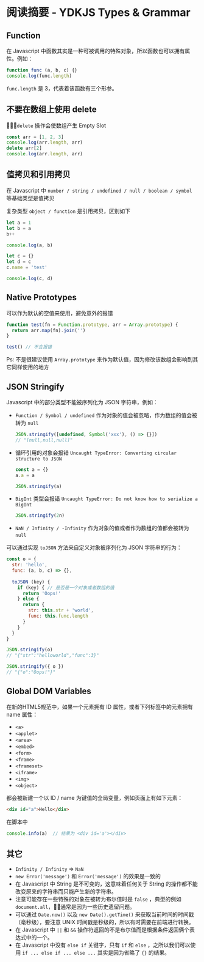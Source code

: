 # 阅读摘要 - YDKJS Types & Grammar

## Function
在 Javascript 中函数其实是一种可被调用的特殊对象，所以函数也可以拥有属性。例如：
```js
function func (a, b, c) {}
console.log(func.length)
```
`func.length` 是 3，代表着该函数有三个形参。

## 不要在数组上使用 delete
`delete` 操作会使数组产生 Empty Slot 
```js
const arr = [1, 2, 3]
console.log(arr.length, arr)
delete arr[2]
console.log(arr.length, arr)
```

## 值拷贝和引用拷贝
在 Javascript 中 `number / string / undefined / null / boolean / symbol` 等基础类型是值拷贝  

复杂类型 `object / function` 是引用拷贝，区别如下
```js
let a = 1
let b = a
b++

console.log(a, b)

let c = {}
let d = c
c.name = 'test'

console.log(c, d)
```

## Native Prototypes
可以作为默认的空值来使用，避免意外的报错
```js
function test(fn = Function.prototype, arr = Array.prototype) {
  return arr.map(fn).join('')
}

test() // 不会报错
```
Ps: 不是很建议使用 `Array.prototype` 来作为默认值，因为修改该数组会影响到其它同样使用的地方

## JSON Stringify
Javascript 中的部分类型不能被序列化为 JSON 字符串，例如：
* `Function / Symbol / undefined` 作为对象的值会被忽略，作为数组的值会被转为 `null`
  ```js
  JSON.stringify([undefined, Symbol('xxx'), () => {}])
  // "[null,null,null]"
  ```
* 循环引用的对象会报错 `Uncaught TypeError: Converting circular structure to JSON`
  ```js
  const a = {}
  a.a = a

  JSON.stringify(a)
  ```
* `BigInt` 类型会报错 `Uncaught TypeError: Do not know how to serialize a BigInt`
  ```js
  JSON.stringify(2n)
  ```
* `NaN / Infinity / -Infinity` 作为对象的值或者作为数组的值都会被转为 `null`

可以通过实现 `toJSON` 方法来自定义对象被序列化为 JSON 字符串的行为：
```js
const o = {
  str: 'hello',
  func: (a, b, c) => {},
  
  toJSON (key) {
    if (key) { // 是否是一个对象或者数组的值
      return 'Oops!'
    } else {
      return {
        str: this.str + 'world',
        func: this.func.length
      }
    }
  }
}

JSON.stringify(o)
// "{"str":"helloworld","func":3}"

JSON.stringify({ o })
// "{"o":"Oops!"}"
```

## Global DOM Variables
在新的HTML5规范中，如果一个元素拥有 ID 属性，或者下列标签中的元素拥有 name 属性：
* `<a>`
* `<applet>`
* `<area>`
* `<embed>`
* `<form>`
* `<frame>`
* `<frameset>`
* `<iframe>`
* `<img>`
* `<object>`

都会被新建一个以 ID / name 为键值的全局变量，例如页面上有如下元素：
```html
<div id="a">Hello</div>
```
在脚本中
```js
console.info(a)  // 结果为 <div id='a'></div>
```

## 其它
* `Infinity / Infinity` => `NaN`
* `new Error('message')` 和 `Error('message')` 的效果是一致的
* 在 Javascript 中 String 是不可变的，这意味着任何关于 String 的操作都不能改变原来的字符串而只能产生新的字符串。
* 注意可能存在一些特殊的对象在被转为布尔值时是 `false` ，典型的例如 `document.all`，通常是因为一些历史遗留问题。
* 可以通过 `Date.now()` 以及 `new Date().getTime()` 来获取当前时间的时间戳（毫秒级），要注意 UNIX 时间戳是秒级的，所以有时需要在前端进行转换。
* 在 Javascript 中 `||` 和 `&&` 操作符返回的不是布尔值而是根据条件返回俩个表达式中的一个。
* 在 Javascript 中没有 `else if` 关键字，只有 `if` 和 `else` ，之所以我们可以使用 `if ... else if ... else ...` 其实是因为省略了 `{}` 的结果。